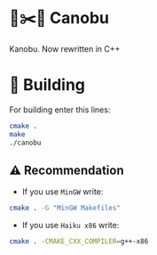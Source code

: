 # 🗿✂️📄 Canobu
Kanobu. Now rewritten in C++

# 🔨 Building
For building enter this lines:
```bash
cmake .
make
./canobu
```
## ⚠️ Recommendation
* If you use `MinGW` write:
```bash
cmake . -G "MinGW Makefiles" 
```
* If you use `Haiku x86` write:
```bash
cmake . -CMAKE_CXX_COMPILER=g++-x86
```
